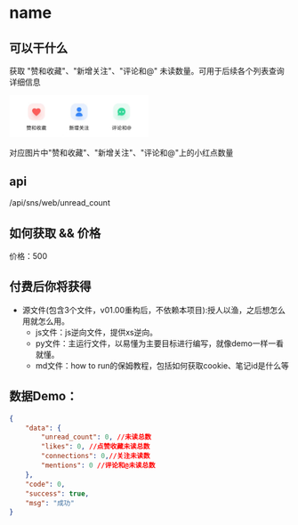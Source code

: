 # name

## 可以干什么

获取 "赞和收藏"、"新增关注"、"评论和@" 未读数量。可用于后续各个列表查询详细信息

<img width="250" alt="image" src="https://raw.githubusercontent.com/submato/xhscrawl/main/source/WechatIMG122.jpeg">

对应图片中"赞和收藏"、"新增关注"、"评论和@"上的小红点数量

## api
/api/sns/web/unread_count


## 如何获取 && 价格

价格：500


## 付费后你将获得
  - 源文件(包含3个文件，v01.00重构后，不依赖本项目):授人以渔，之后想怎么用就怎么用。
    - js文件：js逆向文件，提供xs逆向。
    - py文件：主运行文件，以易懂为主要目标进行编写，就像demo一样一看就懂。
    - md文件：how to run的保姆教程，包括如何获取cookie、笔记id是什么等



## 数据Demo：

```json
{
    "data": {
        "unread_count": 0, //未读总数
        "likes": 0, //点赞收藏未读总数
        "connections": 0,//关注未读数
        "mentions": 0 //评论和@未读总数
    },
    "code": 0,
    "success": true,
    "msg": "成功"
}
```

